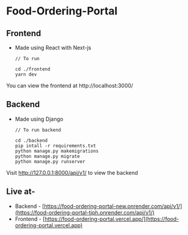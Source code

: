 # Food-Ordering-Portal

## Frontend

- Made using React with Next-js

      // To run

      cd ./frontend
      yarn dev

You can view the frontend at http://localhost:3000/

## Backend

- Made using Django

      // To run backend

      cd ./backend
      pip intall -r requirements.txt
      python manage.py makemigrations
      python manage.py migrate
      python manage.py runserver

Visit http://127.0.0.1:8000/api/v1/ to view the backend

## Live at-
- Backend - [https://food-ordering-portal-new.onrender.com/api/v1/](https://food-ordering-portal-tjph.onrender.com/api/v1/)
- Frontend - [https://food-ordering-portal.vercel.app/](https://food-ordering-portal.vercel.app)

